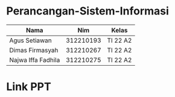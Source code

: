 # Perancangan-Sistem-Informasi


| Nama  |  Nim | Kelas |
| ------------- | ------------- |------------- |
| Agus Setiawan  | 312210193 | TI 22 A2 |
| Dimas Firmasyah  | 312210267 | TI 22 A2 |
| Najwa Iffa Fadhila | 312210275 | TI 22 A2 |

# Link PPT

